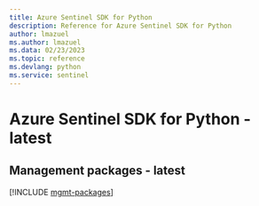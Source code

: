 ```yaml
---
title: Azure Sentinel SDK for Python
description: Reference for Azure Sentinel SDK for Python
author: lmazuel
ms.author: lmazuel
ms.data: 02/23/2023
ms.topic: reference
ms.devlang: python
ms.service: sentinel
---
```

# Azure Sentinel SDK for Python - latest

## Management packages - latest
[!INCLUDE [mgmt-packages](sentinel-mgmt-index.md)]